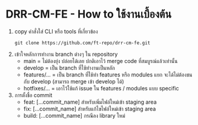 # DRR-CM-FE - How to ใช้งานเบื้องต้น
1. copy คำสั่งใส่ CLI หรือ tools ที่เกี่ยวข้อง
   ```
   git clone https://github.com/ft-repo/drr-cm-fe.git
   ```
2. เข้าใจหลักการทำงาน branch ต่างๆ ใน repository
   - main = ไม่ต้องยุ่ง ปล่อยได้เลย ปกติเอาไว้ merge code ที่สมบูรณ์แล้วเท่านั้น
   - develop = เป็น branch ที่ใช้ทำงานเป็นหลัก
   - features/... = เป็น branch ที่ใช้ทำ features หรือ modules แยก จะได้ไม่ต้องชนกับ develop (สามารถ merge เข้า develop ได้)
   - hotfixes/... = เอาไว้ใช้แก้ issue ใน features / modules แบบ specific
3. การตั้งชื่อ commit
   - feat: [...commit_name] สำหรับเพิ่มไฟล์ใหม่เข้า staging area
   - fix: [...commit_name] สำหรับแก้ไขไฟล์ใหม่เข้า staging area
   - build: [...commit_name] กรณีลง library ใหม่
